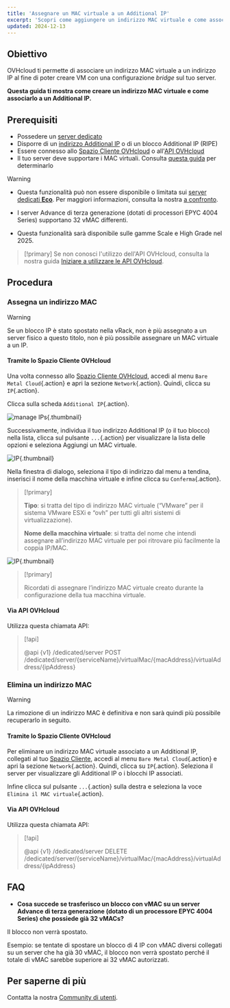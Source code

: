 ```yaml
---
title: 'Assegnare un MAC virtuale a un Additional IP'
excerpt: 'Scopri come aggiungere un indirizzo MAC virtuale e come associarlo a un Additional IP'
updated: 2024-12-13
---
```


## Obiettivo

OVHcloud ti permette di associare un indirizzo MAC virtuale a un indirizzo IP al fine di poter creare VM con una configurazione <i>bridge</i> sul tuo server.

**Questa guida ti mostra come creare un indirizzo MAC virtuale e come associarlo a un Additional IP.**

## Prerequisiti

- Possedere un [server dedicato](/links/bare-metal/bare-metal)
- Disporre di un [indirizzo Additional IP](/links/network/additional-ip) o di un blocco Additional IP (RIPE)
- Essere connesso allo [Spazio Cliente OVHcloud](/links/manager) o all'[API OVHcloud](/links/api)
- Il tuo server deve supportare i MAC virtuali. Consulta [questa guida](/pages/bare_metal_cloud/dedicated_servers/network_support_virtual_mac) per determinarlo

> [!warning]
> - Questa funzionalità può non essere disponibile o limitata sui [server dedicati **Eco**](/links/bare-metal/eco-about). Per maggiori informazioni, consulta la nostra [a confronto](/links/bare-metal/eco-compare).
>
> - I server Advance di terza generazione (dotati di processori EPYC 4004 Series) supportano 32 vMAC differenti.
>
> - Questa funzionalità sarà disponibile sulle gamme Scale e High Grade nel 2025.

> [!primary]
> Se non conosci l'utilizzo dell'API OVHcloud, consulta la nostra guida [Iniziare a utilizzare le API OVHcloud](/pages/manage_and_operate/api/first-steps).

## Procedura

### Assegna un indirizzo MAC

> [!warning]
>
> Se un blocco IP è stato spostato nella vRack, non è più assegnato a un server fisico a questo titolo, non è più possibile assegnare un MAC virtuale a un IP.
>

#### Tramite lo Spazio Cliente OVHcloud

Una volta connesso allo [Spazio Cliente OVHcloud](/links/manager), accedi al menu `Bare Metal Cloud`{.action} e apri la sezione `Network`{.action}. Quindi, clicca su `IP`{.action}.

Clicca sulla scheda `Additional IP`{.action}.

![manage IPs](images/manageIPs2022.png){.thumbnail}

Successivamente, individua il tuo indirizzo Additional IP (o il tuo blocco) nella lista, clicca sul pulsante `...`{.action} per visualizzare la lista delle opzioni e seleziona Aggiungi un MAC virtuale.

![IP](images/addvmac.png){.thumbnail}

Nella finestra di dialogo, seleziona il tipo di indirizzo dal menu a tendina, inserisci il nome della macchina virtuale e infine clicca su `Conferma`{.action}.

> [!primary]
>
> **Tipo**: si tratta del tipo di indirizzo MAC virtuale (“VMware” per il sistema VMware ESXi e “ovh” per tutti gli altri sistemi di virtualizzazione).
>
> **Nome della macchina virtuale**: si tratta del nome che intendi assegnare all’indirizzo MAC virtuale per poi ritrovare più facilmente la coppia IP/MAC.
>

![IP](images/addvmac2.png){.thumbnail}

> [!primary]
>
> Ricordati di assegnare l’indirizzo MAC virtuale creato durante la configurazione della tua macchina virtuale.
> 

#### Via API OVHcloud

Utilizza questa chiamata API:

> [!api]
>
> @api {v1} /dedicated/server POST /dedicated/server/{serviceName}/virtualMac/{macAddress}/virtualAddress/{ipAddress}

### Elimina un indirizzo MAC

> [!warning]
>
> La rimozione di un indirizzo MAC è definitiva e non sarà quindi più possibile recuperarlo in seguito.
> 

#### Tramite lo Spazio Cliente OVHcloud

Per eliminare un indirizzo MAC virtuale associato a un Additional IP, collegati al tuo [Spazio Cliente](/links/manager), accedi al menu `Bare Metal Cloud`{.action} e apri la sezione `Network`{.action}. Quindi, clicca su `IP`{.action}. Seleziona il server per visualizzare gli Additional IP o i blocchi IP associati.

Infine clicca sul pulsante `...`{.action} sulla destra e seleziona la voce `Elimina il MAC virtuale`{.action}.

#### Via API OVHcloud

Utilizza questa chiamata API:

> [!api]
>
> @api {v1} /dedicated/server DELETE /dedicated/server/{serviceName}/virtualMac/{macAddress}/virtualAddress/{ipAddress}
>

## FAQ

- **Cosa succede se trasferisco un blocco con vMAC su un server Advance di terza generazione (dotato di un processore EPYC 4004 Series) che possiede già 32 vMACs?**

Il blocco non verrà spostato.

Esempio: se tentate di spostare un blocco di 4 IP con vMAC diversi collegati su un server che ha già 30 vMAC, il blocco non verrà spostato perché il totale di vMAC sarebbe superiore ai 32 vMAC autorizzati.

## Per saperne di più

Contatta la nostra [Community di utenti](/links/community).